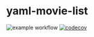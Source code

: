 # yaml-movie-list

![example workflow](https://github.com/lbreede/yaml-movie-list/actions/workflows/main.yml/badge.svg)
[![codecov](https://codecov.io/gh/lbreede/yaml-movie-list/branch/main/graph/badge.svg?token=KDDW2WTXLE)](https://codecov.io/gh/lbreede/yaml-movie-list)
